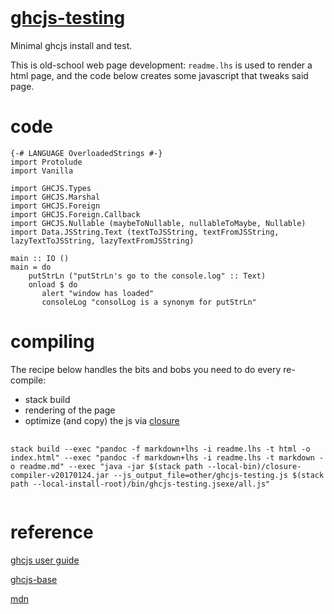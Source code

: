 <header>
<meta charset="utf-8">
<link rel="stylesheet" href="https://tonyday567.github.io/other/lhs.css">
<script type="text/javascript" async
  src="https://cdn.mathjax.org/mathjax/latest/MathJax.js?config=TeX-MML-AM_CHTML">
</script>
</header>


[ghcjs-testing](https://tonyday567.github.com/ghcjs-testing)
============================================================

Minimal ghcjs install and test.

This is old-school web page development: `readme.lhs` is used to render
a html page, and the code below creates some javascript that tweaks said
page.

<script language="javascript" src="other/ghcjs-testing.js"></script>
code
====

``` {.sourceCode .literate .haskell}
{-# LANGUAGE OverloadedStrings #-}
import Protolude
import Vanilla

import GHCJS.Types
import GHCJS.Marshal
import GHCJS.Foreign
import GHCJS.Foreign.Callback
import GHCJS.Nullable (maybeToNullable, nullableToMaybe, Nullable)
import Data.JSString.Text (textToJSString, textFromJSString, lazyTextToJSString, lazyTextFromJSString)

main :: IO ()
main = do
    putStrLn ("putStrLn's go to the console.log" :: Text)
    onload $ do
       alert "window has loaded"
       consoleLog "consolLog is a synonym for putStrLn"
```

compiling
=========

The recipe below handles the bits and bobs you need to do every
re-compile:

-   stack build
-   rendering of the page
-   optimize (and copy) the js via
    [closure](http://dl.google.com/closure-compiler)

<pre>
  <code style="white-space: pre-wrap;">
stack build --exec "pandoc -f markdown+lhs -i readme.lhs -t html -o index.html" --exec "pandoc -f markdown+lhs -i readme.lhs -t markdown -o readme.md" --exec "java -jar $(stack path --local-bin)/closure-compiler-v20170124.jar --js_output_file=other/ghcjs-testing.js $(stack path --local-install-root)/bin/ghcjs-testing.jsexe/all.js"
  </code>
</pre>
reference
=========

[ghcjs user guide](https://github.com/ghcjs/ghcjs/wiki/GHCJS-User-Guide)

[ghcjs-base](https://github.com/ghcjs/ghcjs-base)

[mdn](https://developer.mozilla.org/en-US/docs)
